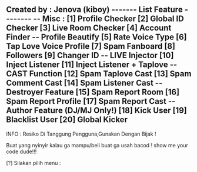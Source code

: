 Created by :
Jenova (kiboy)
------- List Feature --------
-- Misc :
[1] Profile Checker
[2] Global ID Checker
[3] Live Room Checker
[4] Account Finder
-- Profile Beautify
[5] Rate Voice Type
[6] Tap Love Voice Profile
[7] Spam Fanboard
[8] Followers
[9] Changer ID
-- LIVE Injector
[10] Inject Listener
[11] Inject Listener + Taplove
-- CAST Function
[12] Spam Taplove Cast
[13] Spam Comment Cast
[14] Spam Listener Cast
-- Destroyer Feature
[15] Spam Report Room
[16] Spam Report Profile
[17] Spam Report Cast
-- Author Feature (DJ/MJ Only!)
[18] Kick User
[19] Blacklist User
[20] Global Kicker
-------------------
INFO :
     Resiko Di Tanggung Pengguna,Gunakan Dengan 
Bijak !

Buat yang nyinyir kalau ga mampu/beli buat ga 
usah bacod !
   show me your code dude!!!

[?] Silakan pilih menu :
